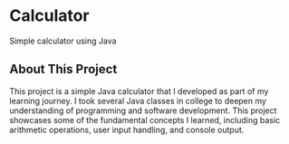 # Calculator
Simple calculator using Java 

## About This Project
This project is a simple Java calculator that I developed as part of my learning journey. I took several Java classes in college to deepen my understanding of programming and software development. This project showcases some of the fundamental concepts I learned, including basic arithmetic operations, user input handling, and console output.
